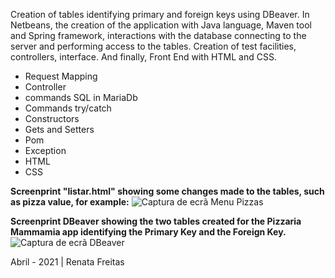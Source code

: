 Creation of tables identifying primary and foreign keys using DBeaver. In Netbeans, the creation of the application with Java language, Maven tool and Spring framework, interactions with the database connecting to the server and performing access to the tables. Creation of test facilities, controllers, interface. And finally, Front End with HTML and CSS.

- Request Mapping
- Controller
- commands SQL in MariaDb
- Commands try/catch
- Constructors
- Gets and Setters
- Pom
- Exception
- HTML
- CSS

**Screenprint "listar.html" showing some changes made to the tables, such as pizza value, for example:**
![Captura de ecrã Menu Pizzas](https://user-images.githubusercontent.com/79333175/116892525-d0b29a80-ac27-11eb-91eb-2cfcdce3b941.jpg)

**Screenprint DBeaver showing the two tables created for the Pizzaria Mammamia app identifying the Primary Key and the Foreign Key.**
![Captura de ecrã DBeaver](https://user-images.githubusercontent.com/79333175/116893744-394e4700-ac29-11eb-99a7-8892e6d013a5.jpg)

Abril - 2021 | Renata Freitas
